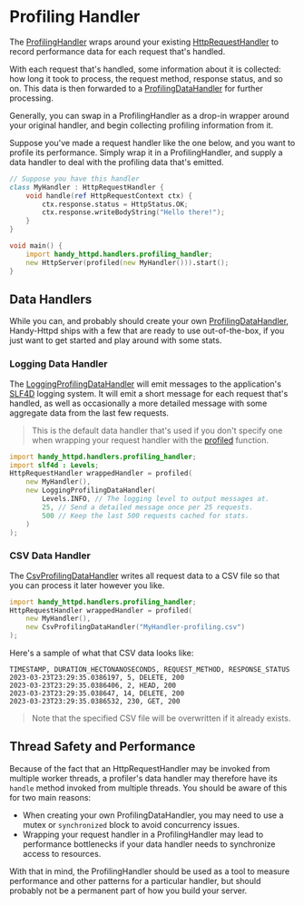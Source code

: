 # Profiling Handler

The [ProfilingHandler](ddoc-handy_httpd.handlers.profiling_handler.ProfilingHandler) wraps around your existing [HttpRequestHandler](ddoc-handy_httpd.components.handler.HttpRequestHandler) to record performance data for each request that's handled.

With each request that's handled, some information about it is collected: how long it took to process, the request method, response status, and so on. This data is then forwarded to a [ProfilingDataHandler](ddoc-handy_httpd.handlers.profiling_handler.ProfilingDataHandler) for further processing.

Generally, you can swap in a ProfilingHandler as a drop-in wrapper around your original handler, and begin collecting profiling information from it.

Suppose you've made a request handler like the one below, and you want to profile its performance. Simply wrap it in a ProfilingHandler, and supply a data handler to deal with the profiling data that's emitted.

```d
// Suppose you have this handler
class MyHandler : HttpRequestHandler {
    void handle(ref HttpRequestContext ctx) {
        ctx.response.status = HttpStatus.OK;
        ctx.response.writeBodyString("Hello there!");
    }
}

void main() {
    import handy_httpd.handlers.profiling_handler;
    new HttpServer(profiled(new MyHandler())).start();
}
```

## Data Handlers

While you can, and probably should create your own [ProfilingDataHandler](ddoc-handy_httpd.handlers.profiling_handler.ProfilingDataHandler), Handy-Httpd ships with a few that are ready to use out-of-the-box, if you just want to get started and play around with some stats.

### Logging Data Handler

The [LoggingProfilingDataHandler](ddoc-handy_httpd.handlers.profiling_handler.LoggingProfilingDataHandler) will emit messages to the application's [SLF4D](https://github.com/andrewlalis/slf4d) logging system. It will emit a short message for each request that's handled, as well as occasionally a more detailed message with some aggregate data from the last few requests.

> This is the default data handler that's used if you don't specify one when wrapping your request handler with the [profiled](ddoc-handy_httpd.handlers.profiling_handler.profiled) function.

```d
import handy_httpd.handlers.profiling_handler;
import slf4d : Levels;
HttpRequestHandler wrappedHandler = profiled(
    new MyHandler(),
    new LoggingProfilingDataHandler(
        Levels.INFO, // The logging level to output messages at.
        25, // Send a detailed message once per 25 requests.
        500 // Keep the last 500 requests cached for stats.
    )
);
```

### CSV Data Handler

The [CsvProfilingDataHandler](ddoc-handy_httpd.handlers.profiling_handler.CsvProfilingDataHandler) writes all request data to a CSV file so that you can process it later however you like.

```d
import handy_httpd.handlers.profiling_handler;
HttpRequestHandler wrappedHandler = profiled(
    new MyHandler(),
    new CsvProfilingDataHandler("MyHandler-profiling.csv")
);
```

Here's a sample of what that CSV data looks like:

```csv
TIMESTAMP, DURATION_HECTONANOSECONDS, REQUEST_METHOD, RESPONSE_STATUS
2023-03-23T23:29:35.0386197, 5, DELETE, 200
2023-03-23T23:29:35.0386406, 2, HEAD, 200
2023-03-23T23:29:35.038647, 14, DELETE, 200
2023-03-23T23:29:35.0386532, 230, GET, 200
```

> Note that the specified CSV file will be overwritten if it already exists.

## Thread Safety and Performance

Because of the fact that an HttpRequestHandler may be invoked from multiple worker threads, a profiler's data handler may therefore have its `handle` method invoked from multiple threads. You should be aware of this for two main reasons:

- When creating your own ProfilingDataHandler, you may need to use a mutex or `synchronized` block to avoid concurrency issues.
- Wrapping your request handler in a ProfilingHandler may lead to performance bottlenecks if your data handler needs to synchronize access to resources.

With that in mind, the ProfilingHandler should be used as a tool to measure performance and other patterns for a particular handler, but should probably not be a permanent part of how you build your server.
